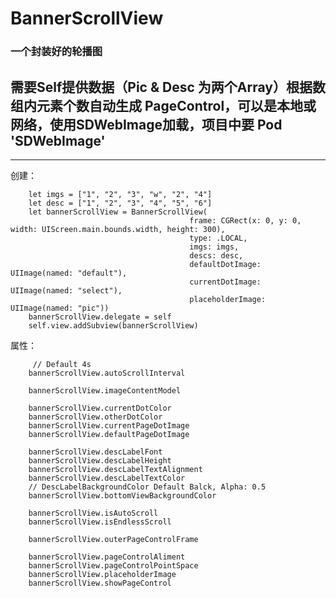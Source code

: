 # BannerScrollView

### 一个封装好的轮播图
## 需要Self提供数据（Pic & Desc 为两个Array）根据数组内元素个数自动生成 PageControl，可以是本地或网络，使用SDWebImage加载，项目中要 Pod 'SDWebImage' 
------

创建：


 
        let imgs = ["1", "2", "3", "w", "2", "4"]
        let desc = ["1", "2", "3", "4", "5", "6"]
        let bannerScrollView = BannerScrollView(
                                            frame: CGRect(x: 0, y: 0, width: UIScreen.main.bounds.width, height: 300),
                                            type: .LOCAL,
                                            imgs: imgs,
                                            descs: desc,
                                            defaultDotImage: UIImage(named: "default"),
                                            currentDotImage: UIImage(named: "select"),
                                            placeholderImage: UIImage(named: "pic"))
        bannerScrollView.delegate = self
        self.view.addSubview(bannerScrollView)

属性：


         // Default 4s
        bannerScrollView.autoScrollInterval
        
        bannerScrollView.imageContentModel
        
        bannerScrollView.currentDotColor
        bannerScrollView.otherDotColor
        bannerScrollView.currentPageDotImage
        bannerScrollView.defaultPageDotImage
        
        bannerScrollView.descLabelFont
        bannerScrollView.descLabelHeight
        bannerScrollView.descLabelTextAlignment
        bannerScrollView.descLabelTextColor
        // DescLabelBackgroundColor Default Balck, Alpha: 0.5
        bannerScrollView.bottomViewBackgroundColor
        
        bannerScrollView.isAutoScroll
        bannerScrollView.isEndlessScroll
    
        bannerScrollView.outerPageControlFrame
    
        bannerScrollView.pageControlAliment
        bannerScrollView.pageControlPointSpace
        bannerScrollView.placeholderImage
        bannerScrollView.showPageControl
